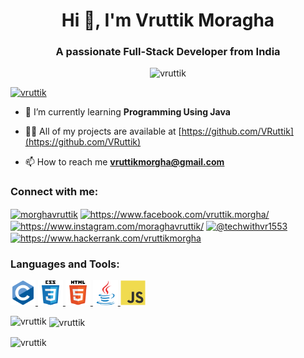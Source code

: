 <h1 align="center">Hi 👋, I'm Vruttik Moragha</h1>
<h3 align="center">A passionate Full-Stack Developer from India</h3>

<p align="center"> <img src="https://vruttik.w3spaces.com/Vruttik.jpeg" alt="vruttik" width="35%" height="55%" style"border: 2px solid black;"/> </p>

<p align="left"> <a href="https://github.com/ryo-ma/github-profile-trophy"><img src="https://github-profile-trophy.vercel.app/?username=vruttik" alt="vruttik" /></a> </p>

- 🌱 I’m currently learning **Programming Using Java**

- 👨‍💻 All of my projects are available at [https://github.com/VRuttik](https://github.com/VRuttik)

- 📫 How to reach me **vruttikmorgha@gmail.com**

<h3 align="left">Connect with me:</h3>
<p align="left">
<a href="https://twitter.com/morghavruttik" target="blank"><img align="center" src="https://raw.githubusercontent.com/rahuldkjain/github-profile-readme-generator/master/src/images/icons/Social/twitter.svg" alt="morghavruttik" height="30" width="40" /></a>
<a href="https://fb.com/https://www.facebook.com/vruttik.morgha/" target="blank"><img align="center" src="https://raw.githubusercontent.com/rahuldkjain/github-profile-readme-generator/master/src/images/icons/Social/facebook.svg" alt="https://www.facebook.com/vruttik.morgha/" height="30" width="40" /></a>
<a href="https://instagram.com/https://www.instagram.com/moraghavruttik/" target="blank"><img align="center" src="https://raw.githubusercontent.com/rahuldkjain/github-profile-readme-generator/master/src/images/icons/Social/instagram.svg" alt="https://www.instagram.com/moraghavruttik/" height="30" width="40" /></a>
<a href="https://www.youtube.com/c/@techwithvr1553" target="blank"><img align="center" src="https://raw.githubusercontent.com/rahuldkjain/github-profile-readme-generator/master/src/images/icons/Social/youtube.svg" alt="@techwithvr1553" height="30" width="40" /></a>
<a href="https://www.hackerrank.com/https://www.hackerrank.com/vruttikmorgha" target="blank"><img align="center" src="https://raw.githubusercontent.com/rahuldkjain/github-profile-readme-generator/master/src/images/icons/Social/hackerrank.svg" alt="https://www.hackerrank.com/vruttikmorgha" height="30" width="40" /></a>
</p>

<h3 align="left">Languages and Tools:</h3>
<p align="left"> <a href="https://www.cprogramming.com/" target="_blank" rel="noreferrer"> <img src="https://raw.githubusercontent.com/devicons/devicon/master/icons/c/c-original.svg" alt="c" width="40" height="40"/> </a> <a href="https://www.w3schools.com/css/" target="_blank" rel="noreferrer"> <img src="https://raw.githubusercontent.com/devicons/devicon/master/icons/css3/css3-original-wordmark.svg" alt="css3" width="40" height="40"/> </a> <a href="https://www.w3.org/html/" target="_blank" rel="noreferrer"> <img src="https://raw.githubusercontent.com/devicons/devicon/master/icons/html5/html5-original-wordmark.svg" alt="html5" width="40" height="40"/> </a> <a href="https://www.java.com" target="_blank" rel="noreferrer"> <img src="https://raw.githubusercontent.com/devicons/devicon/master/icons/java/java-original.svg" alt="java" width="40" height="40"/> </a> <a href="https://developer.mozilla.org/en-US/docs/Web/JavaScript" target="_blank" rel="noreferrer"> <img src="https://raw.githubusercontent.com/devicons/devicon/master/icons/javascript/javascript-original.svg" alt="javascript" width="40" height="40"/> </a> </p>

<p><img align="left" src="https://github-readme-stats.vercel.app/api/top-langs?username=vruttik&show_icons=true&locale=en&layout=compact" alt="vruttik" /></p>

<p>&nbsp;<img align="center" src="https://github-readme-stats.vercel.app/api?username=vruttik&show_icons=true&locale=en" alt="vruttik" /></p>

<p><img align="center" src="https://github-readme-streak-stats.herokuapp.com/?user=vruttik&" alt="vruttik" /></p>
